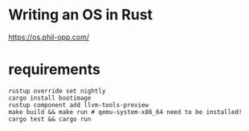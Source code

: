 # Writing an OS in Rust
https://os.phil-opp.com/

# requirements
```
rustup override set nightly
cargo install bootimage
rustup component add llvm-tools-preview
make build && make run # qemu-system-x86_64 need to be installed!
cargo test && cargo run
```
